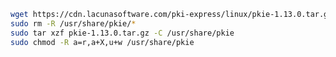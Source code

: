 ﻿```sh
wget https://cdn.lacunasoftware.com/pki-express/linux/pkie-1.13.0.tar.gz
sudo rm -R /usr/share/pkie/*
sudo tar xzf pkie-1.13.0.tar.gz -C /usr/share/pkie
sudo chmod -R a=r,a+X,u+w /usr/share/pkie
```
